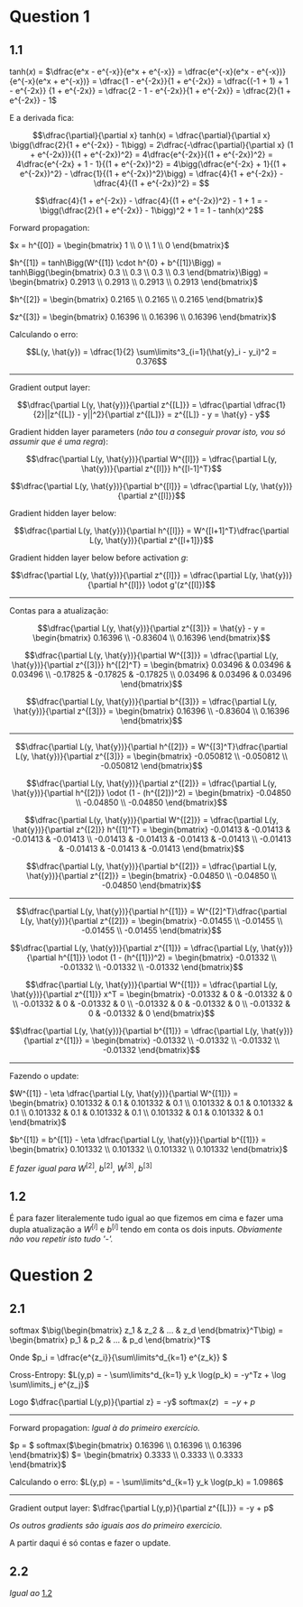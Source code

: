 # Question 1

## 1.1

tanh($x$) = $\dfrac{e^x - e^{-x}}{e^x + e^{-x}} = \dfrac{e^{-x}(e^x - e^{-x})}{e^{-x}(e^x + e^{-x})} = \dfrac{1 - e^{-2x}}{1 + e^{-2x}} = \dfrac{(-1 + 1) + 1 - e^{-2x}} {1 + e^{-2x}} = \dfrac{2 - 1 - e^{-2x}}{1 + e^{-2x}} = \dfrac{2}{1 + e^{-2x}} - 1$

E a derivada fica:

$$\dfrac{\partial}{\partial x} tanh(x) = \dfrac{\partial}{\partial x} \bigg(\dfrac{2}{1 + e^{-2x}} - 1\bigg) = 2\dfrac{-\dfrac{\partial}{\partial x} (1 + e^{-2x})}{(1 + e^{-2x})^2} = 4\dfrac{e^{-2x}}{(1 + e^{-2x})^2} = 4\dfrac{e^{-2x} + 1 - 1}{(1 + e^{-2x})^2} = 4\bigg(\dfrac{e^{-2x} + 1}{(1 + e^{-2x})^2} - \dfrac{1}{(1 + e^{-2x})^2}\bigg) = \dfrac{4}{1 + e^{-2x}} - \dfrac{4}{(1 + e^{-2x})^2} = $$

$$\dfrac{4}{1 + e^{-2x}} - \dfrac{4}{(1 + e^{-2x})^2} - 1 + 1 = -\bigg(\dfrac{2}{1 + e^{-2x}} - 1\bigg)^2 + 1 = 1 - tanh(x)^2$$

Forward propagation:

$x = h^{[0]} = \begin{bmatrix} 1 \\ 0 \\ 1 \\ 0 \end{bmatrix}$

$h^{[1]} = tanh\Bigg(W^{[1]} \cdot h^{0} + b^{[1]}\Bigg) = tanh\Bigg(\begin{bmatrix} 0.3 \\ 0.3 \\ 0.3 \\ 0.3 \end{bmatrix}\Bigg) = \begin{bmatrix} 0.2913 \\ 0.2913 \\ 0.2913 \\ 0.2913 \end{bmatrix}$

$h^{[2]} = \begin{bmatrix} 0.2165 \\ 0.2165 \\ 0.2165 \end{bmatrix}$

$z^{[3]} = \begin{bmatrix} 0.16396 \\ 0.16396 \\ 0.16396 \end{bmatrix}$

Calculando o erro:

$$L(y, \hat{y}) = \dfrac{1}{2} \sum\limits^3_{i=1}(\hat{y}_i - y_i)^2 = 0.376$$

---

Gradient output layer:

$$\dfrac{\partial L(y, \hat{y})}{\partial z^{[L]}} = \dfrac{\partial \dfrac{1}{2}||z^{[L]} - y||^2}{\partial z^{[L]}} = z^{[L]} - y = \hat{y} - y$$

Gradient hidden layer parameters (*não tou a conseguir provar isto, vou só assumir que é uma regra*):

$$\dfrac{\partial L(y, \hat{y})}{\partial W^{[l]}} = \dfrac{\partial L(y, \hat{y})}{\partial z^{[l]}} h^{[l-1]^T}$$

$$\dfrac{\partial L(y, \hat{y})}{\partial b^{[l]}} = \dfrac{\partial L(y, \hat{y})}{\partial z^{[l]}}$$

Gradient hidden layer below:

$$\dfrac{\partial L(y, \hat{y})}{\partial h^{[l]}} = W^{[l+1]^T}\dfrac{\partial L(y, \hat{y})}{\partial z^{[l+1]}}$$

Gradient hidden layer below before activation $g$:

$$\dfrac{\partial L(y, \hat{y})}{\partial z^{[l]}} = \dfrac{\partial L(y, \hat{y})}{\partial h^{[l]}} \odot g'(z^{[l]})$$

---

Contas para a atualização:

$$\dfrac{\partial L(y, \hat{y})}{\partial z^{[3]}} = \hat{y} - y = \begin{bmatrix} 0.16396 \\ -0.83604 \\ 0.16396 \end{bmatrix}$$

$$\dfrac{\partial L(y, \hat{y})}{\partial W^{[3]}} = \dfrac{\partial L(y, \hat{y})}{\partial z^{[3]}} h^{[2]^T} = \begin{bmatrix} 0.03496 & 0.03496 & 0.03496 \\ -0.17825 & -0.17825 & -0.17825 \\ 0.03496 & 0.03496 & 0.03496 \end{bmatrix}$$

$$\dfrac{\partial L(y, \hat{y})}{\partial b^{[3]}} = \dfrac{\partial L(y, \hat{y})}{\partial z^{[3]}} = \begin{bmatrix} 0.16396 \\ -0.83604 \\ 0.16396 \end{bmatrix}$$

---

$$\dfrac{\partial L(y, \hat{y})}{\partial h^{[2]}} = W^{[3]^T}\dfrac{\partial L(y, \hat{y})}{\partial z^{[3]}} = \begin{bmatrix} -0.050812 \\ -0.050812 \\ -0.050812 \end{bmatrix}$$

$$\dfrac{\partial L(y, \hat{y})}{\partial z^{[2]}} = \dfrac{\partial L(y, \hat{y})}{\partial h^{[2]}} \odot (1 - (h^{[2]})^2) = \begin{bmatrix} -0.04850 \\ -0.04850 \\ -0.04850 \end{bmatrix}$$

$$\dfrac{\partial L(y, \hat{y})}{\partial W^{[2]}} = \dfrac{\partial L(y, \hat{y})}{\partial z^{[2]}} h^{[1]^T} = \begin{bmatrix} -0.01413 & -0.01413 & -0.01413 & -0.01413 \\ -0.01413 & -0.01413 & -0.01413 & -0.01413 \\ -0.01413 & -0.01413 & -0.01413 & -0.01413 \end{bmatrix}$$

$$\dfrac{\partial L(y, \hat{y})}{\partial b^{[2]}} = \dfrac{\partial L(y, \hat{y})}{\partial z^{[2]}} = \begin{bmatrix} -0.04850 \\ -0.04850 \\ -0.04850 \end{bmatrix}$$

---

$$\dfrac{\partial L(y, \hat{y})}{\partial h^{[1]}} = W^{[2]^T}\dfrac{\partial L(y, \hat{y})}{\partial z^{[2]}} = \begin{bmatrix} -0.01455 \\ -0.01455 \\ -0.01455 \\ -0.01455 \end{bmatrix}$$

$$\dfrac{\partial L(y, \hat{y})}{\partial z^{[1]}} = \dfrac{\partial L(y, \hat{y})}{\partial h^{[1]}} \odot (1 - (h^{[1]})^2) = \begin{bmatrix} -0.01332 \\ -0.01332 \\ -0.01332 \\ -0.01332 \end{bmatrix}$$

$$\dfrac{\partial L(y, \hat{y})}{\partial W^{[1]}} = \dfrac{\partial L(y, \hat{y})}{\partial z^{[1]}} x^T = \begin{bmatrix} -0.01332 & 0 & -0.01332 & 0 \\ -0.01332 & 0 & -0.01332 & 0 \\ -0.01332 & 0 & -0.01332 & 0 \\ -0.01332 & 0 & -0.01332 & 0 \end{bmatrix}$$

$$\dfrac{\partial L(y, \hat{y})}{\partial b^{[1]}} = \dfrac{\partial L(y, \hat{y})}{\partial z^{[1]}} = \begin{bmatrix} -0.01332 \\ -0.01332 \\ -0.01332 \\ -0.01332 \end{bmatrix}$$

---

Fazendo o update:

$W^{[1]} - \eta \dfrac{\partial L(y, \hat{y})}{\partial W^{[1]}} = \begin{bmatrix} 0.101332 & 0.1 & 0.101332 & 0.1 \\ 0.101332 & 0.1 & 0.101332 & 0.1 \\ 0.101332 & 0.1 & 0.101332 & 0.1 \\ 0.101332 & 0.1 & 0.101332 & 0.1 \end{bmatrix}$

$b^{[1]} = b^{[1]} - \eta \dfrac{\partial L(y, \hat{y})}{\partial b^{[1]}} = \begin{bmatrix} 0.101332 \\ 0.101332 \\ 0.101332 \\ 0.101332 \end{bmatrix}$

*E fazer igual para* $W^{[2]}$, $b^{[2]}$, $W^{[3]}$, $b^{[3]}$

## 1.2

É para fazer literalemente tudo igual ao que fizemos em cima e fazer uma dupla atualização a $W^{[i]}$ e $b^{[i]}$ tendo em conta os dois inputs. *Obviamente não vou repetir isto tudo '-'.*

# Question 2

## 2.1

softmax $\big(\begin{bmatrix} z_1 & z_2 & ... & z_d \end{bmatrix}^T\big) = \begin{bmatrix} p_1 & p_2 & ... & p_d \end{bmatrix}^T$

Onde $p_i = \dfrac{e^{z_i}}{\sum\limits^d_{k=1} e^{z_k}} $

Cross-Entropy: $L(y,p) = - \sum\limits^d_{k=1} y_k \log(p_k) = -y^Tz + \log \sum\limits_j e^{z_j}$

Logo $\dfrac{\partial L(y,p)}{\partial z} = -y$ softmax($z$) $= -y + p$

---

Forward propagation: *Igual à do primeiro exercício.*

$p = $ softmax($\begin{bmatrix} 0.16396 \\ 0.16396 \\ 0.16396 \end{bmatrix}$) $= \begin{bmatrix} 0.3333 \\ 0.3333 \\ 0.3333 \end{bmatrix}$

Calculando o erro: $L(y,p) = - \sum\limits^d_{k=1} y_k \log(p_k) = 1.0986$

---

Gradient output layer: $\dfrac{\partial L(y,p)}{\partial z^{[L]}} = -y + p$

*Os outros gradients são iguais aos do primeiro exercicio.*

A partir daqui é só contas e fazer o update.

## 2.2

*Igual ao* [1.2](#12)